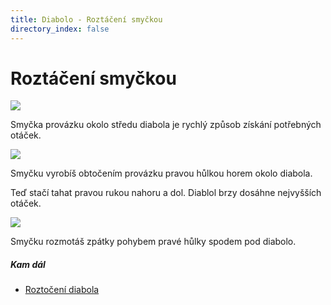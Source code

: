```yaml
---
title: Diabolo - Roztáčení smyčkou
directory_index: false
---
```


# Roztáčení smyčkou

![](/img/r/roztocenie.png)

Smyčka provázku okolo středu diabola je rychlý způsob získání potřebných otáček.

![](/img/r/roztocenif.png)

Smyčku vyrobíš obtočením provázku pravou hůlkou horem okolo diabola.

Teď stačí tahat pravou rukou nahoru a dol. Diablol brzy dosáhne nejvyšších otáček.

![](/img/r/roztocenig.png)

Smyčku rozmotáš zpátky pohybem pravé hůlky spodem pod diabolo.

##### Kam dál

- [Roztočení diabola](/diabolo/roztoceni-diabola.html "Základy roztáčení diabola")

